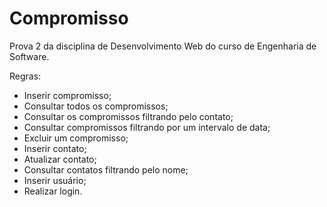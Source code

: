 # Compromisso
Prova 2 da disciplina de Desenvolvimento Web do curso de Engenharia de Software.

Regras:
- Inserir compromisso;
- Consultar todos os compromissos; 
- Consultar os compromissos filtrando pelo contato; 
- Consultar compromissos filtrando por um intervalo de data;
- Excluir um compromisso;
- Inserir contato;
- Atualizar contato;
- Consultar contatos filtrando pelo nome; 
- Inserir usuário; 
- Realizar login.
